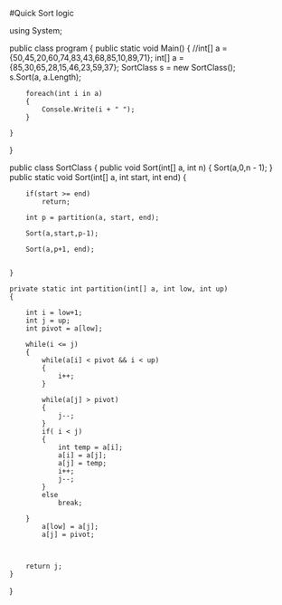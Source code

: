 #Quick Sort logic

using System;

public class program
{
	public static void Main()
	{
		//int[] a = {50,45,20,60,74,83,43,68,85,10,89,71};
		int[] a = {85,30,65,28,15,46,23,59,37};
		SortClass s = new SortClass();		
		s.Sort(a, a.Length);
		
		foreach(int i in a)
		{
			Console.Write(i + " ");
		}
		
	}
}

public class SortClass
{
	public void Sort(int[] a, int n)
	{
		Sort(a,0,n - 1);
	}
	public static void Sort(int[] a, int start, int end)
	{
		
		if(start >= end)
			return;
		
		int p = partition(a, start, end);
		
		Sort(a,start,p-1);
		
		Sort(a,p+1, end);
		
		
	}
	
	private static int partition(int[] a, int low, int up)
	{
		
		int i = low+1;
		int j = up;
		int pivot = a[low];
		
		while(i <= j)
		{
			while(a[i] < pivot && i < up)
			{				
				i++;
			}
			
			while(a[j] > pivot)
			{				
				j--;
			}
			if( i < j)
			{				
				int temp = a[i];
				a[i] = a[j];
				a[j] = temp;
				i++;
				j--;
			}
			else
				break;
			
		}
			a[low] = a[j];
			a[j] = pivot;
		
		
		
		return j;
	}
}
